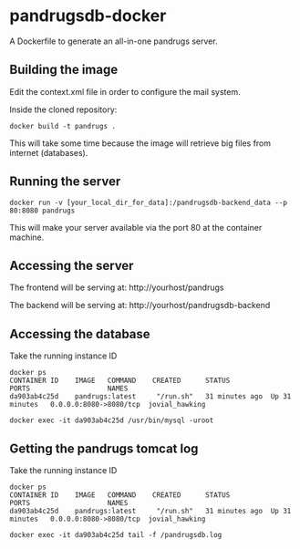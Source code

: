 # pandrugsdb-docker
A Dockerfile to generate an all-in-one pandrugs server.

## Building the image

Edit the context.xml file in order to configure the mail system.

Inside the cloned repository:

```
docker build -t pandrugs .
```

This will take some time because the image will retrieve big files from internet (databases).

## Running the server

```
docker run -v [your_local_dir_for_data]:/pandrugsdb-backend_data --p 80:8080 pandrugs
```
This will make your server available via the port 80 at the container machine.

## Accessing the server
The frontend will be serving at: http://yourhost/pandrugs

The backend will be serving at: http://yourhost/pandrugsdb-backend

## Accessing the database
Take the running instance ID

```
docker ps
CONTAINER ID    IMAGE   COMMAND    CREATED      STATUS                          PORTS                   NAMES
da903ab4c25d    pandrugs:latest     "/run.sh"   31 minutes ago  Up 31 minutes   0.0.0.0:8080->8080/tcp  jovial_hawking

docker exec -it da903ab4c25d /usr/bin/mysql -uroot
```

## Getting the pandrugs tomcat log
Take the running instance ID

```
docker ps
CONTAINER ID    IMAGE   COMMAND    CREATED      STATUS                          PORTS                   NAMES
da903ab4c25d    pandrugs:latest     "/run.sh"   31 minutes ago  Up 31 minutes   0.0.0.0:8080->8080/tcp  jovial_hawking

docker exec -it da903ab4c25d tail -f /pandrugsdb.log
```



